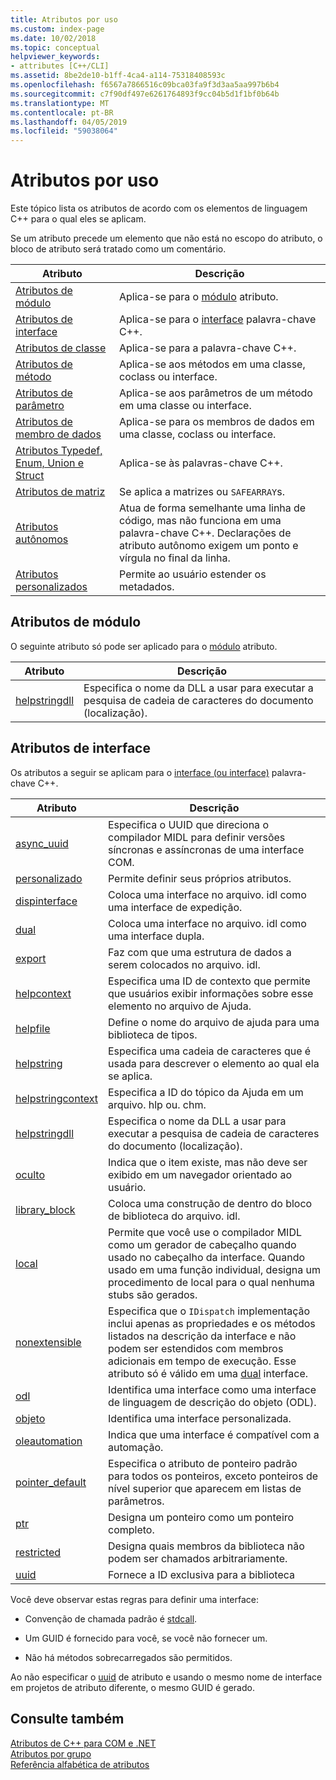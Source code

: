```yaml
---
title: Atributos por uso
ms.custom: index-page
ms.date: 10/02/2018
ms.topic: conceptual
helpviewer_keywords:
- attributes [C++/CLI]
ms.assetid: 8be2de10-b1ff-4ca4-a114-75318408593c
ms.openlocfilehash: f6567a7866516c09bca03fa9f3d3aa5aa997b6b4
ms.sourcegitcommit: c7f90df497e6261764893f9cc04b5d1f1bf0b64b
ms.translationtype: MT
ms.contentlocale: pt-BR
ms.lasthandoff: 04/05/2019
ms.locfileid: "59038064"
---
```

# <a name="attributes-by-usage"></a>Atributos por uso

Este tópico lista os atributos de acordo com os elementos de linguagem C++ para o qual eles se aplicam.

Se um atributo precede um elemento que não está no escopo do atributo, o bloco de atributo será tratado como um comentário.

|Atributo|Descrição|
|---------------|-----------------|
|[Atributos de módulo](module-attributes.md)|Aplica-se para o [módulo](module-cpp.md) atributo.|
|[Atributos de interface](interface-attributes.md)|Aplica-se para o [interface](../../cpp/interface.md) palavra-chave C++.|
|[Atributos de classe](class-attributes.md)|Aplica-se para a palavra-chave C++.|
|[Atributos de método](method-attributes.md)|Aplica-se aos métodos em uma classe, coclass ou interface.|
|[Atributos de parâmetro](parameter-attributes.md)|Aplica-se aos parâmetros de um método em uma classe ou interface.|
|[Atributos de membro de dados](data-member-attributes.md)|Aplica-se para os membros de dados em uma classe, coclass ou interface.|
|[Atributos Typedef, Enum, Union e Struct](typedef-enum-union-and-struct-attributes.md)|Aplica-se às palavras-chave C++.|
|[Atributos de matriz](array-attributes.md)|Se aplica a matrizes ou `SAFEARRAY`s.|
|[Atributos autônomos](stand-alone-attributes.md)|Atua de forma semelhante uma linha de código, mas não funciona em uma palavra-chave C++. Declarações de atributo autônomo exigem um ponto e vírgula no final da linha.|
|[Atributos personalizados](custom-attributes-cpp.md)|Permite ao usuário estender os metadados.|

## <a name="module-attributes"></a>Atributos de módulo
O seguinte atributo só pode ser aplicado para o [módulo](module-cpp.md) atributo.

|Atributo|Descrição|
|---------------|-----------------|
|[helpstringdll](helpstringdll.md)|Especifica o nome da DLL a usar para executar a pesquisa de cadeia de caracteres do documento (localização).|

## <a name="interface-attributes"></a>Atributos de interface

Os atributos a seguir se aplicam para o [interface (ou interface)](../../cpp/interface.md) palavra-chave C++.

|Atributo|Descrição|
|---------------|-----------------|
|[async_uuid](async-uuid.md)|Especifica o UUID que direciona o compilador MIDL para definir versões síncronas e assíncronas de uma interface COM.|
|[personalizado](custom-cpp.md)|Permite definir seus próprios atributos.|
|[dispinterface](dispinterface.md)|Coloca uma interface no arquivo. idl como uma interface de expedição.|
|[dual](dual.md)|Coloca uma interface no arquivo. idl como uma interface dupla.|
|[export](export.md)|Faz com que uma estrutura de dados a serem colocados no arquivo. idl.|
|[helpcontext](helpcontext.md)|Especifica uma ID de contexto que permite que usuários exibir informações sobre esse elemento no arquivo de Ajuda.|
|[helpfile](helpfile.md)|Define o nome do arquivo de ajuda para uma biblioteca de tipos.|
|[helpstring](helpstring.md)|Especifica uma cadeia de caracteres que é usada para descrever o elemento ao qual ela se aplica.|
|[helpstringcontext](helpstringcontext.md)|Especifica a ID do tópico da Ajuda em um arquivo. hlp ou. chm.|
|[helpstringdll](helpstringdll.md)|Especifica o nome da DLL a usar para executar a pesquisa de cadeia de caracteres do documento (localização).|
|[oculto](hidden.md)|Indica que o item existe, mas não deve ser exibido em um navegador orientado ao usuário.|
|[library_block](library-block.md)|Coloca uma construção de dentro do bloco de biblioteca do arquivo. idl.|
|[local](local-cpp.md)|Permite que você use o compilador MIDL como um gerador de cabeçalho quando usado no cabeçalho da interface. Quando usado em uma função individual, designa um procedimento de local para o qual nenhuma stubs são gerados.|
|[nonextensible](nonextensible.md)|Especifica que o `IDispatch` implementação inclui apenas as propriedades e os métodos listados na descrição da interface e não podem ser estendidos com membros adicionais em tempo de execução. Esse atributo só é válido em uma [dual](dual.md) interface.|
|[odl](odl.md)|Identifica uma interface como uma interface de linguagem de descrição do objeto (ODL).|
|[objeto](object-cpp.md)|Identifica uma interface personalizada.|
|[oleautomation](oleautomation.md)|Indica que uma interface é compatível com a automação.|
|[pointer_default](pointer-default.md)|Especifica o atributo de ponteiro padrão para todos os ponteiros, exceto ponteiros de nível superior que aparecem em listas de parâmetros.|
|[ptr](ptr.md)|Designa um ponteiro como um ponteiro completo.|
|[restricted](restricted.md)|Designa quais membros da biblioteca não podem ser chamados arbitrariamente.|
|[uuid](uuid-cpp-attributes.md)|Fornece a ID exclusiva para a biblioteca|

Você deve observar estas regras para definir uma interface:

- Convenção de chamada padrão é [stdcall](../../cpp/stdcall.md).

- Um GUID é fornecido para você, se você não fornecer um.

- Não há métodos sobrecarregados são permitidos.

Ao não especificar o [uuid](uuid-cpp-attributes.md) de atributo e usando o mesmo nome de interface em projetos de atributo diferente, o mesmo GUID é gerado.

## <a name="see-also"></a>Consulte também

[Atributos de C++ para COM e .NET](cpp-attributes-com-net.md)<br/>
[Atributos por grupo](attributes-by-group.md)<br/>
[Referência alfabética de atributos](attributes-alphabetical-reference.md)